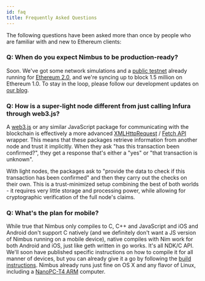 ```yaml
---
id: faq
title: Frequently Asked Questions
---
```


The following questions have been asked more than once by people who are familiar with and new to Ethereum clients:

### Q: When do you expect Nimbus to be production-ready?

Soon. We've got some network simulations and a [public testnet](https://our.status.im/the-nimbus-mvp-testnet-is-here/) already running for [Ethereum 2.0](https://out.status.im/tag/two-point-oh), and we're syncing up to block 1.5 million on Ethereum 1.0. To stay in the loop, please follow our development updates on [our blog](https://our.status.im/tag/nimbus).

### Q: How is a super-light node different from just calling Infura through web3.js?

A [web3.js](https://web3js.readthedocs.io) or any similar JavaScript package for communicating with the blockchain is effectively a more advanced [XMLHttpRequest](https://developer.mozilla.org/en-US/docs/Web/API/XMLHttpRequest) / [Fetch API](https://developer.mozilla.org/en-US/docs/Web/API/Fetch_API) wrapper. This means that these packages retrieve information from another node and trust it implicitly. When they ask "has this transaction been confirmed?", they get a response that's either a "yes" or "that transaction is unknown".

With light nodes, the packages ask to "provide the data to check if this transaction has been confirmed" and then they carry out the checks on their own. This is a trust-minimized setup combining the best of both worlds - it requires very little storage and processing power, while allowing for cryptographic verification of the full node's claims.

### Q: What's the plan for mobile? 

While true that Nimbus only compiles to C, C++ and JavaScript and iOS and Android don't support C natively (and we definitely don't want a JS version of Nimbus running on a mobile device), native compiles with Nim work for both Android and iOS, just like geth written in go works. It's all NDK/C API. We'll soon have published specific instructions on how to compile it for all manner of devices, but you can already give it a go by following the [build instructions](/docs/building.html). Nimbus already runs just fine on OS X and any flavor of Linux, including a [NanoPC-T4 ARM](https://twitter.com/bitfalls/status/1111329152928485377) computer.
